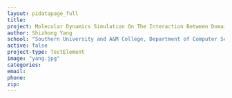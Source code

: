 ```yaml
---
layout: pidatapage_full
title:
project: Molecular Dynamics Simulation On The Interaction Between Domain I Of GK And Extracellular Domain IV Of UL20
author: Shizhong Yang
school: "Southern University and A&M College, Department of Computer Science"
active: false
project-type: TestElement
image: "yang.jpg"
categories:
email:
phone:
zip:
---
```

